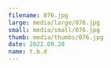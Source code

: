 ```yaml
---
filename: 076.jpg
large: media/large/076.jpg
small: media/small/076.jpg
thumb: media/thumbs/076.jpg
date: 2022.09.28
name: t.b.d
---
```

